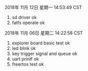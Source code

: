 
2018年 11月 12日 星期一 14:53:49 CST
1. sd driver ok
2. fatfs operate ok

2018年 11月 06日 星期二 14:22:58 CST
1. explorer board basic test ok
2. led blink ok
3. key trigger signal and queue ok
4. uart printf ok
5. freertos test ok

